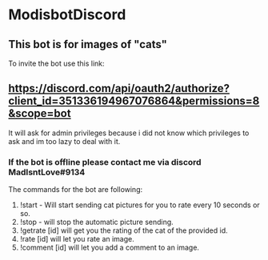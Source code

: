 # ModisbotDiscord
## This bot is for images of "cats"
To invite the bot use this link:
## https://discord.com/api/oauth2/authorize?client_id=351336194967076864&permissions=8&scope=bot
It will ask for admin privileges because i did not know which privileges to ask and im too lazy to deal with it.
### If the bot is offline please contact me via discord MadIsntLove#9134
The commands for the bot are following: 
1. !start - Will start sending cat pictures for you to rate every 10 seconds or so.
2. !stop - will stop the automatic picture sending.
3. !getrate [id] will get you the rating of the cat of the provided id.
4. !rate [id] will let you rate an image.
5. !comment [id] will let you add a comment to an image.
